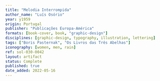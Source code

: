 ```yaml
---
title: "Melodia Interrompida"
author_name: "Luís Osório"
year: y1959
origin: Portugal
publisher: "Publicações Europa-América"
formats: [book-cover, book, "graphic-design"]
disciplines: [graphic-design, typography, illustration, lettering]
tags: ["Boris Pasternak", "Os Livros das Três Abelhas"]
iconography: [women, men, rain]
ref: sol-030-0042
layout: artifact
status: Complete
published: true
date_added: 2022-05-16
---
```

